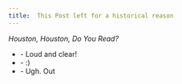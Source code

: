 ```yaml
---
title:  This Post left for a historical reason
---
```


_Houston, Houston, Do You Read?_

- \- Loud and clear!
- \- :)
- \- Ugh. Out